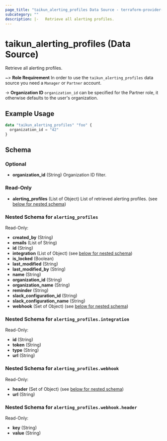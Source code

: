 ```yaml
---
page_title: "taikun_alerting_profiles Data Source - terraform-provider-taikun"
subcategory: ""
description: |-   Retrieve all alerting profiles.
---
```


# taikun_alerting_profiles (Data Source)

Retrieve all alerting profiles.

~> **Role Requirement** In order to use the `taikun_alerting_profiles` data source you need a `Manager` or `Partner` account.

-> **Organization ID** `organization_id` can be specified for the Partner role, it otherwise defaults to the user's organization.

## Example Usage

```terraform
data "taikun_alerting_profiles" "foo" {
  organization_id = "42"
}
```

<!-- schema generated by tfplugindocs -->
## Schema

### Optional

- **organization_id** (String) Organization ID filter.

### Read-Only

- **alerting_profiles** (List of Object) List of retrieved alerting profiles. (see [below for nested schema](#nestedatt--alerting_profiles))

<a id="nestedatt--alerting_profiles"></a>
### Nested Schema for `alerting_profiles`

Read-Only:

- **created_by** (String)
- **emails** (List of String)
- **id** (String)
- **integration** (List of Object) (see [below for nested schema](#nestedobjatt--alerting_profiles--integration))
- **is_locked** (Boolean)
- **last_modified** (String)
- **last_modified_by** (String)
- **name** (String)
- **organization_id** (String)
- **organization_name** (String)
- **reminder** (String)
- **slack_configuration_id** (String)
- **slack_configuration_name** (String)
- **webhook** (Set of Object) (see [below for nested schema](#nestedobjatt--alerting_profiles--webhook))

<a id="nestedobjatt--alerting_profiles--integration"></a>
### Nested Schema for `alerting_profiles.integration`

Read-Only:

- **id** (String)
- **token** (String)
- **type** (String)
- **url** (String)


<a id="nestedobjatt--alerting_profiles--webhook"></a>
### Nested Schema for `alerting_profiles.webhook`

Read-Only:

- **header** (Set of Object) (see [below for nested schema](#nestedobjatt--alerting_profiles--webhook--header))
- **url** (String)

<a id="nestedobjatt--alerting_profiles--webhook--header"></a>
### Nested Schema for `alerting_profiles.webhook.header`

Read-Only:

- **key** (String)
- **value** (String)



